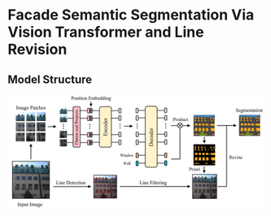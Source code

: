 # Facade Semantic Segmentation Via Vision Transformer and Line Revision

## Model Structure
![Structure Figure](figs/Figure_overview.png)

